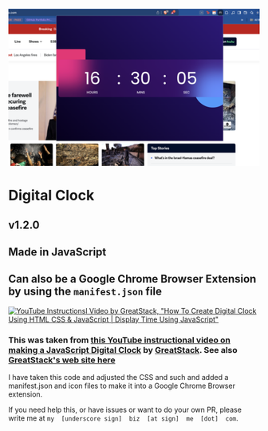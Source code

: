 ![Screenshot of the Digital Clock in Action](images/digital-clock-screenshot.png)

# Digital Clock

## v1.2.0

## Made in JavaScript

## Can also be a Google Chrome Browser Extension by using the `manifest.json` file

[![YouTube Instructionsl Video by GreatStack, "How To Create Digital Clock Using HTML CSS & JavaScript | Display Time Using JavaScript"](http://i3.ytimg.com/vi/5tC46h022YE/hqdefault.jpg)](https://www.youtube.com/watch?v=5tC46h022YE)

### This was taken from [this YouTube instructional video on making a JavaScript Digital Clock](https://www.youtube.com/watch?v=5tC46h022YE) by [GreatStack](https://www.youtube.com/@GreatStackDev). See also [GreatStack's web site here](https://greatstack.dev/)

I have taken this code and adjusted the CSS and such and added a manifest.json and icon files to make it into a Google Chrome Browser extension.

If you need help this, or have issues or want to do your own PR, please write me at `my  [underscore sign]  biz  [at sign]  me  [dot]  com`.
